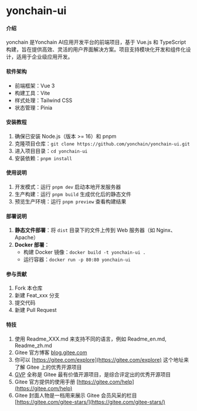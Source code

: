 # yonchain-ui

#### 介绍
yonchain 是Yonchain AI应用开发平台的前端项目，基于 Vue.js 和 TypeScript 构建，旨在提供高效、灵活的用户界面解决方案。项目支持模块化开发和组件化设计，适用于企业级应用开发。

#### 软件架构
- 前端框架：Vue 3
- 构建工具：Vite
- 样式处理：Tailwind CSS
- 状态管理：Pinia

#### 安装教程

1. 确保已安装 Node.js（版本 >= 16）和 pnpm
2. 克隆项目仓库：`git clone https://github.com/yonchain/yonchain-ui.git`
3. 进入项目目录：`cd yonchain-ui`
4. 安装依赖：`pnpm install`

#### 使用说明

1. 开发模式：运行 `pnpm dev` 启动本地开发服务器
2. 生产构建：运行 `pnpm build` 生成优化后的静态文件
3. 预览生产环境：运行 `pnpm preview` 查看构建结果

#### 部署说明

1. **静态文件部署**：将 `dist` 目录下的文件上传到 Web 服务器（如 Nginx、Apache）
2. **Docker 部署**：
   - 构建 Docker 镜像：`docker build -t yonchain-ui .`
   - 运行容器：`docker run -p 80:80 yonchain-ui`

#### 参与贡献

1.  Fork 本仓库
2.  新建 Feat_xxx 分支
3.  提交代码
4.  新建 Pull Request

#### 特技

1.  使用 Readme\_XXX.md 来支持不同的语言，例如 Readme\_en.md, Readme\_zh.md
2.  Gitee 官方博客 [blog.gitee.com](https://blog.gitee.com)
3.  你可以 [https://gitee.com/explore](https://gitee.com/explore) 这个地址来了解 Gitee 上的优秀开源项目
4.  [GVP](https://gitee.com/gvp) 全称是 Gitee 最有价值开源项目，是综合评定出的优秀开源项目
5.  Gitee 官方提供的使用手册 [https://gitee.com/help](https://gitee.com/help)
6.  Gitee 封面人物是一档用来展示 Gitee 会员风采的栏目 [https://gitee.com/gitee-stars/](https://gitee.com/gitee-stars/)
